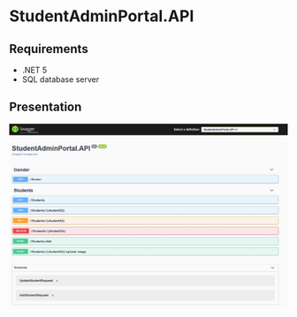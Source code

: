 # StudentAdminPortal.API

## Requirements
- .NET 5
- SQL database server

## Presentation
![project's swagger screenshot](./GitHub/swagger_screenshot.jpg)